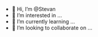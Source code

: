 - 👋 Hi, I’m @Stevan
- 👀 I’m interested in ...
- 🌱 I’m currently learning ...
- 💞️ I’m looking to collaborate on ...



